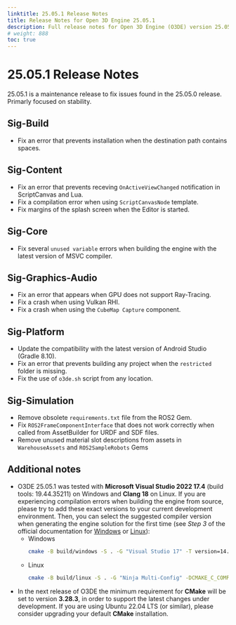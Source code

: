 ```yaml
---
linktitle: 25.05.1 Release Notes
title: Release Notes for Open 3D Engine 25.05.1
description: Full release notes for Open 3D Engine (O3DE) version 25.05.1.
# weight: 888
toc: true
---
```


# 25.05.1 Release Notes
25.05.1 is a maintenance release to fix issues found in the 25.05.0 release. Primarly focused on stability.

## Sig-Build
- Fix an error that prevents installation when the destination path contains spaces.

## Sig-Content
- Fix an error that prevents receving `OnActiveViewChanged` notification in ScriptCanvas and Lua.
- Fix a compilation error when using `ScriptCanvasNode` template.
- Fix margins of the splash screen when the Editor is started.

## Sig-Core
- Fix several `unused variable` errors when building the engine with the latest version of MSVC compiler.

## Sig-Graphics-Audio
- Fix an error that appears when GPU does not support Ray-Tracing.
- Fix a crash when using Vulkan RHI.
- Fix a crash when using the `CubeMap Capture` component.

## Sig-Platform
- Update the compatibility with the latest version of Android Studio (Gradle 8.10).
- Fix an error that prevents building any project when the `restricted` folder is missing.
- Fix the use of `o3de.sh` script from any location.

## Sig-Simulation
- Remove obsolete `requirements.txt` file from the ROS2 Gem.
- Fix `ROS2FrameComponentInterface` that does not work correctly when called from AssetBuilder for URDF and SDF files.
- Remove unused material slot descriptions from assets in `WarehouseAssets` and `ROS2SampleRobots` Gems

## Additional notes
- O3DE 25.05.1 was tested with **Microsoft Visual Studio 2022 17.4** (build tools: 19.44.35211) on Windows and **Clang 18** on Linux. If you are experiencing compilation errors when building the engine from source, please try to add these exact versions to your current development environment. Then, you can select the suggested compiler version when generating the engine solution for the first time (see *Step 3* of the official documentation for [Windows](https://docs.o3de.org/docs/welcome-guide/setup/setup-from-github/building-windows/#build-instructions) or [Linux](https://docs.o3de.org/docs/welcome-guide/setup/setup-from-github/building-linux/#build-instructions)):
  - Windows
    ```sh
    cmake -B build/windows -S . -G "Visual Studio 17" -T version=14.43
    ```
  - Linux
    ```sh
    cmake -B build/linux -S . -G "Ninja Multi-Config" -DCMAKE_C_COMPILER=clang-18 -DCMAKE_CXX_COMPILER=clang++-18
    ```
- In the next release of O3DE the minimum requirement for **CMake** will be set to version **3.28.3**, in order to support the latest changes under development. If you are using Ubuntu 22.04 LTS (or similar), please consider upgrading your default **CMake** installation.